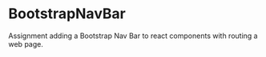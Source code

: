 # BootstrapNavBar
Assignment adding a Bootstrap Nav Bar to react components with routing a web page.

